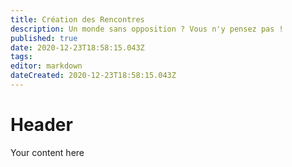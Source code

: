 ```yaml
---
title: Création des Rencontres
description: Un monde sans opposition ? Vous n'y pensez pas !
published: true
date: 2020-12-23T18:58:15.043Z
tags: 
editor: markdown
dateCreated: 2020-12-23T18:58:15.043Z
---
```


# Header
Your content here